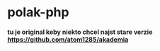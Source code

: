 # polak-php

**tu je original keby niekto chcel najst stare verzie https://github.com/atom1285/akademia**
